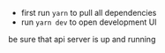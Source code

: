 - first run `yarn` to pull all dependencies
- run `yarn dev` to open development UI

be sure that api server is up and running